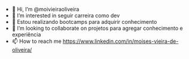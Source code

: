 - 👋 Hi, I’m @moivieiraoliveira
- 👀 I’m interested in  seguir carreira como dev
- 🌱 Estou realizando bootcamps para adquirir conhecimento
- 💞️ I’m looking to collaborate on  projetos  para agregar conhecimento e experiência
- 📫 How to reach me https://www.linkedin.com/in/moises-vieira-de-oliveira/ 

<!---
moivieiraoliveira/moivieiraoliveira is a ✨ special ✨ repository because its `README.md` (this file) appears on your GitHub profile.
You can click the Preview link to take a look at your changes.
--->
